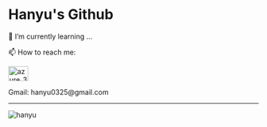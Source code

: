 <h1> Hanyu's Github </h1>
<p>🌱 I’m currently learning ...</p>
<p>📫 How to reach me:</p>
<a href="https://instagram.com/azure_325" target="blank"><img align="center" src="https://raw.githubusercontent.com/rahuldkjain/github-profile-readme-generator/master/src/images/icons/Social/instagram.svg" alt="azure_325" height="30" width="40" /></a>
<p>Gmail: hanyu0325@gmail.com</p>
<hr>
<p><img align="left" src="https://github-readme-stats.vercel.app/api/top-langs?username=hanyu325&show_icons=true&locale=en&layout=compact" alt="hanyu" /></p>
